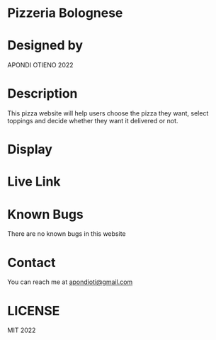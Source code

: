 # Pizzeria Bolognese

# Designed by

APONDI OTIENO
2022

# Description

This pizza website will help users choose the pizza they want, select toppings and decide whether they want it delivered or not.

# Display

# Live Link

# Known Bugs
There are no known bugs in this website

# Contact
You can reach me at apondioti@gmail.com

# LICENSE

MIT 2022
